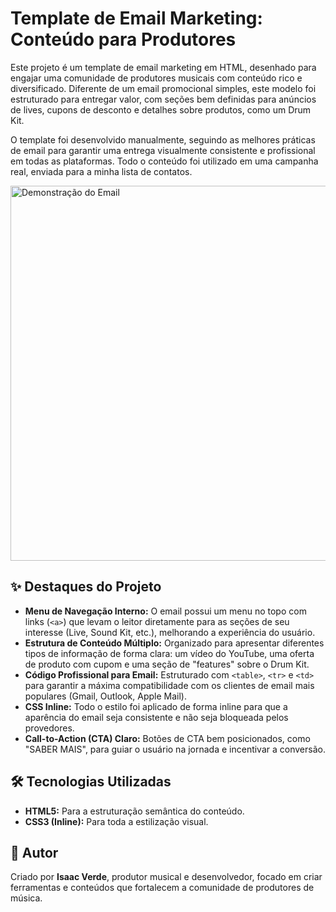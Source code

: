 # Template de Email Marketing: Conteúdo para Produtores

Este projeto é um template de email marketing em HTML, desenhado para engajar uma comunidade de produtores musicais com conteúdo rico e diversificado. Diferente de um email promocional simples, este modelo foi estruturado para entregar valor, com seções bem definidas para anúncios de lives, cupons de desconto e detalhes sobre produtos, como um Drum Kit.

O template foi desenvolvido manualmente, seguindo as melhores práticas de email para garantir uma entrega visualmente consistente e profissional em todas as plataformas. Todo o conteúdo foi utilizado em uma campanha real, enviada para a minha lista de contatos.

<img src="./ezgif-1d8ac43eeb93a5.gif?raw=true" alt="Demonstração do Email" width="600">

## ✨ Destaques do Projeto

* **Menu de Navegação Interno:** O email possui um menu no topo com links (`<a>`) que levam o leitor diretamente para as seções de seu interesse (Live, Sound Kit, etc.), melhorando a experiência do usuário.
* **Estrutura de Conteúdo Múltiplo:** Organizado para apresentar diferentes tipos de informação de forma clara: um vídeo do YouTube, uma oferta de produto com cupom e uma seção de "features" sobre o Drum Kit.
* **Código Profissional para Email:** Estruturado com `<table>`, `<tr>` e `<td>` para garantir a máxima compatibilidade com os clientes de email mais populares (Gmail, Outlook, Apple Mail).
* **CSS Inline:** Todo o estilo foi aplicado de forma inline para que a aparência do email seja consistente e não seja bloqueada pelos provedores.
* **Call-to-Action (CTA) Claro:** Botões de CTA bem posicionados, como "SABER MAIS", para guiar o usuário na jornada e incentivar a conversão.

## 🛠️ Tecnologias Utilizadas

* **HTML5:** Para a estruturação semântica do conteúdo.
* **CSS3 (Inline):** Para toda a estilização visual.


## 👤 Autor

Criado por **Isaac Verde**, produtor musical e desenvolvedor, focado em criar ferramentas e conteúdos que fortalecem a comunidade de produtores de música.
